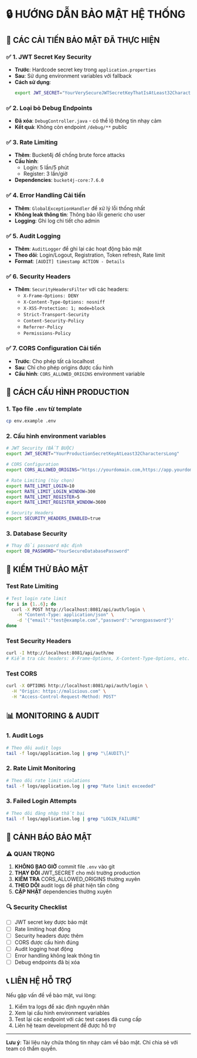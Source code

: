 # 🔒 HƯỚNG DẪN BẢO MẬT HỆ THỐNG

## 🚀 CÁC CẢI TIẾN BẢO MẬT ĐÃ THỰC HIỆN

### ✅ 1. JWT Secret Key Security
- **Trước**: Hardcode secret key trong `application.properties`
- **Sau**: Sử dụng environment variables với fallback
- **Cách sử dụng**: 
  ```bash
  export JWT_SECRET="YourVerySecureJWTSecretKeyThatIsAtLeast32CharactersLong"
  ```

### ✅ 2. Loại bỏ Debug Endpoints
- **Đã xóa**: `DebugController.java` - có thể lộ thông tin nhạy cảm
- **Kết quả**: Không còn endpoint `/debug/**` public

### ✅ 3. Rate Limiting
- **Thêm**: Bucket4j để chống brute force attacks
- **Cấu hình**:
  - Login: 5 lần/5 phút
  - Register: 3 lần/giờ
- **Dependencies**: `bucket4j-core:7.6.0`

### ✅ 4. Error Handling Cải tiến
- **Thêm**: `GlobalExceptionHandler` để xử lý lỗi thống nhất
- **Không leak thông tin**: Thông báo lỗi generic cho user
- **Logging**: Ghi log chi tiết cho admin

### ✅ 5. Audit Logging
- **Thêm**: `AuditLogger` để ghi lại các hoạt động bảo mật
- **Theo dõi**: Login/Logout, Registration, Token refresh, Rate limit
- **Format**: `[AUDIT] timestamp ACTION - Details`

### ✅ 6. Security Headers
- **Thêm**: `SecurityHeadersFilter` với các headers:
  - `X-Frame-Options: DENY`
  - `X-Content-Type-Options: nosniff`
  - `X-XSS-Protection: 1; mode=block`
  - `Strict-Transport-Security`
  - `Content-Security-Policy`
  - `Referrer-Policy`
  - `Permissions-Policy`

### ✅ 7. CORS Configuration Cải tiến
- **Trước**: Cho phép tất cả localhost
- **Sau**: Chỉ cho phép origins được cấu hình
- **Cấu hình**: `CORS_ALLOWED_ORIGINS` environment variable

## 🔧 CÁCH CẤU HÌNH PRODUCTION

### 1. Tạo file `.env` từ template
```bash
cp env.example .env
```

### 2. Cấu hình environment variables
```bash
# JWT Security (BẮT BUỘC)
export JWT_SECRET="YourProductionSecretKeyAtLeast32CharactersLong"

# CORS Configuration
export CORS_ALLOWED_ORIGINS="https://yourdomain.com,https://app.yourdomain.com"

# Rate Limiting (tùy chọn)
export RATE_LIMIT_LOGIN=10
export RATE_LIMIT_LOGIN_WINDOW=300
export RATE_LIMIT_REGISTER=5
export RATE_LIMIT_REGISTER_WINDOW=3600

# Security Headers
export SECURITY_HEADERS_ENABLED=true
```

### 3. Database Security
```bash
# Thay đổi password mặc định
export DB_PASSWORD="YourSecureDatabasePassword"
```

## 🧪 KIỂM THỬ BẢO MẬT

### Test Rate Limiting
```bash
# Test login rate limit
for i in {1..6}; do
  curl -X POST http://localhost:8081/api/auth/login \
    -H "Content-Type: application/json" \
    -d '{"email":"test@example.com","password":"wrongpassword"}'
done
```

### Test Security Headers
```bash
curl -I http://localhost:8081/api/auth/me
# Kiểm tra các headers: X-Frame-Options, X-Content-Type-Options, etc.
```

### Test CORS
```bash
curl -X OPTIONS http://localhost:8081/api/auth/login \
  -H "Origin: https://malicious.com" \
  -H "Access-Control-Request-Method: POST"
```

## 📊 MONITORING & AUDIT

### 1. Audit Logs
```bash
# Theo dõi audit logs
tail -f logs/application.log | grep "\[AUDIT\]"
```

### 2. Rate Limit Monitoring
```bash
# Theo dõi rate limit violations
tail -f logs/application.log | grep "Rate limit exceeded"
```

### 3. Failed Login Attempts
```bash
# Theo dõi đăng nhập thất bại
tail -f logs/application.log | grep "LOGIN_FAILURE"
```

## 🚨 CẢNH BÁO BẢO MẬT

### ⚠️ QUAN TRỌNG
1. **KHÔNG BAO GIỜ** commit file `.env` vào git
2. **THAY ĐỔI** JWT_SECRET cho môi trường production
3. **KIỂM TRA** CORS_ALLOWED_ORIGINS thường xuyên
4. **THEO DÕI** audit logs để phát hiện tấn công
5. **CẬP NHẬT** dependencies thường xuyên

### 🔍 Security Checklist
- [ ] JWT secret key được bảo mật
- [ ] Rate limiting hoạt động
- [ ] Security headers được thêm
- [ ] CORS được cấu hình đúng
- [ ] Audit logging hoạt động
- [ ] Error handling không leak thông tin
- [ ] Debug endpoints đã bị xóa

## 📞 LIÊN HỆ HỖ TRỢ

Nếu gặp vấn đề về bảo mật, vui lòng:
1. Kiểm tra logs để xác định nguyên nhân
2. Xem lại cấu hình environment variables
3. Test lại các endpoint với các test cases đã cung cấp
4. Liên hệ team development để được hỗ trợ

---
**Lưu ý**: Tài liệu này chứa thông tin nhạy cảm về bảo mật. Chỉ chia sẻ với team có thẩm quyền.








